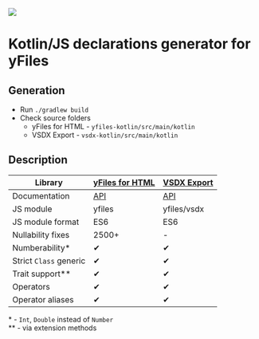 <a href="https://travis-ci.org/turansky/yfiles-kotlin"><img src="https://travis-ci.org/turansky/yfiles-kotlin.svg?branch=master"></a>

# Kotlin/JS declarations generator for yFiles

## Generation
* Run `./gradlew build`
* Check source folders
  * yFiles for HTML - `yfiles-kotlin/src/main/kotlin`
  * VSDX Export - `vsdx-kotlin/src/main/kotlin`
  
## Description
| Library                  | [yFiles for HTML][11] | [VSDX Export][21] |
|--------------------------|-----------------------|-------------------|
| Documentation            |        [API][12]      |     [API][22]     |
| JS module                |         yfiles        |    yfiles/vsdx    |
| JS module format         |          ES6          |        ES6        |
| Nullability fixes        |         2500+         |         -         |
| Numberability*           |           ✔           |         ✔         |
| Strict `Class` generic   |           ✔           |         ✔         |
| Trait support**          |           ✔           |         ✔         |
| Operators                |           ✔           |         ✔         |
| Operator aliases         |           ✔           |         ✔         |

\* - `Int`, `Double` instead of `Number`<br>
\** - via extension methods

[11]: https://www.yworks.com/products/yfiles-for-html
[12]: http://docs.yworks.com/yfileshtml/
[21]: https://www.yworks.com/products/yfiles-for-html/vsdx-export
[22]: https://docs.yworks.com/vsdx-html/